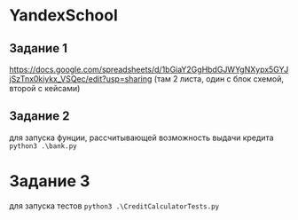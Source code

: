 # YandexSchool

## Задание 1
https://docs.google.com/spreadsheets/d/1bGiaY2GgHbdGJWYgNXypx5GYJjSzTnx0kiykx_VSQec/edit?usp=sharing
(там 2 листа, один с блок схемой, второй с кейсами) 

## Задание 2
для запуска фунции, рассчитывающей возможность выдачи кредита
`python3 .\bank.py`

# Задание 3
для запуска тестов
`python3 .\CreditCalculatorTests.py`
